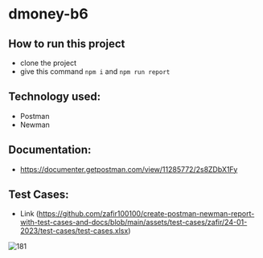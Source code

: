 # dmoney-b6

## How to run this project
- clone the project
- give this command ``` npm i ``` and ``` npm run report ```

## Technology used:
- Postman
- Newman

## Documentation:
  - https://documenter.getpostman.com/view/11285772/2s8ZDbX1Fy
## Test Cases:
  - Link (https://github.com/zafir100100/create-postman-newman-report-with-test-cases-and-docs/blob/main/assets/test-cases/zafir/24-01-2023/test-cases/test-cases.xlsx)

![181](https://github.com/zafir100100/dmoney-b6/blob/main/assets/newmap-report/zafir/24-01-2023/newman-report.png)
